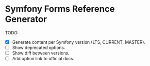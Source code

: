 # Symfony Forms Reference Generator

TODO:
- [X] Generate content per Symfony version (LTS, CURRENT, MASTER).
- [ ] Show deprecated options.
- [ ] Show diff between versions.
- [ ] Add option link to official docs. 
